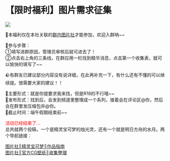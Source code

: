 # 【限时福利】图片需求征集  
![](https://i.postimg.cc/gkK1rbn8/E807-D36-D0-B526-DA3-CD397-B1-BA210-AA9-C1718208870580.jpg)    
  
🌻本福利仅在本社关联的[群内图片社](http://qm.qq.com/cgi-bin/qm/qr?_wv=1027&k=eoO4EJ9TkQR2PeAi-sJA16vN7wIMGxVg&authKey=lCDZaHEHxluaF9YFrOETxATY5gs3yBfdNOaaAMBE8bAaAImpEcGFsBo9l5cPm)才能参加，欢迎入群呐~~
 
🍁参与步骤：   
①填写进群原因，管理员审核后就可进去了！   
②点击右上角的三条线，在群应用一栏找到精华消息，点击第一个收集表，就可以愉快的填写了~~ 
 
🪨有群友已建议部分内容没有说详细，在此再补充一下，有什么还有不懂的可以继续提。很需要大家的建议！！ 
 
🌵主要形式：就是你提要求我来找，但是R18的不行哦~~   
🌵发布形式：找到后，会发到频道里整理成一个系列，接着会在评论区@你，然后会在群里发压缩包并@你。   
🌵截止时间：端午假期结束前~~  
  
<font color="red">活动已经结束了...</font>  
总共就两个投稿，一个是精灵宝可梦的烛光灵，还有一个就是明日方舟的水月。两个导航链接：    
  
[图片社║精灵宝可梦║作品指南](https://pd.qq.com/s/c0ij760o9)   
[图片社║官方CG壁纸║收集整理](https://pd.qq.com/s/3s7tyw6m2)    

